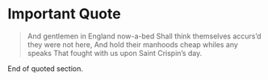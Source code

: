 # Important Quote

> And gentlemen in England now-a-bed
Shall think themselves accurs’d they were not here,
And hold their manhoods cheap whiles any speaks
That fought with us upon Saint Crispin’s day.

End of quoted section.

